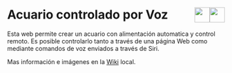 # Acuario controlado por Voz <a href="https://github.com/Alblahm/Voice-Controled-Acuarium/blob/master/README.es.md"><img src="https://github.com/Alblahm/Voice-Controled-Acuarium/blob/master/img/Flag_of_Spain.png" align="right" hspace="0" vspace="0" width="35px"></a> <a href="https://github.com/Alblahm/Voice-Controled-Acuarium/blob/master/README.en.md"><img src="https://github.com/Alblahm/Voice-Controled-Acuarium/blob/master/img/Flag_of_Union.png" align="right" hspace="0" vspace="0" width="35px"></a>
Esta web permite crear un acuario con alimentación automatica y control remoto. Es posible controlarlo tanto a través de una página Web como mediante comandos de voz enviados a través de Siri.


Mas información e imágenes en la [Wiki](https://github.com/Alblahm/Voice-Controled-Acuarium/wiki) local.
